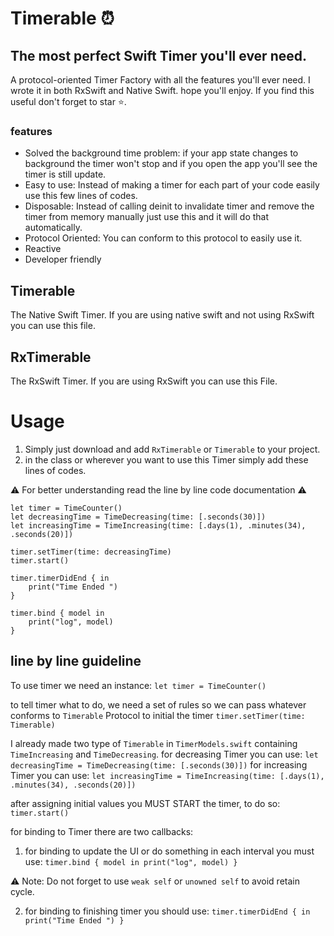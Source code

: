 # Timerable ⏰
## The most perfect Swift Timer you'll ever need.
A protocol-oriented Timer Factory with all the features you'll ever need. I wrote it in both RxSwift and Native Swift. hope you'll enjoy.
If you find this useful don't forget to star ⭐️.

### features
- Solved the background time problem: if your app state changes to background the timer won't stop and if you open the app you'll see the timer is still update.
- Easy to use: Instead of making a timer for each part of your code easily use this few lines of codes.
- Disposable: Instead of calling deinit to invalidate timer and remove the timer from memory manually just use this and it will do that automatically.
- Protocol Oriented: You can conform to this protocol to easily use it.
- Reactive
- Developer friendly

## Timerable
The Native Swift Timer. If you are using native swift and not using RxSwift you can use this file.

## RxTimerable
The RxSwift Timer. If you are using RxSwift you can use this File.

# Usage
1. Simply just download and add  `RxTimerable` or `Timerable` to your project.
2. in the class or wherever you want to use this Timer simply add these lines of codes.

 ⚠️ For better understanding read the line by line code documentation ⚠️
``` 
let timer = TimeCounter()
let decreasingTime = TimeDecreasing(time: [.seconds(30)])
let increasingTime = TimeIncreasing(time: [.days(1), .minutes(34), .seconds(20)])
        
timer.setTimer(time: decreasingTime)
timer.start()
        
timer.timerDidEnd { in
    print("Time Ended ")
}

timer.bind { model in
    print("log", model)
}
```

## line by line guideline
To use timer we need an instance:
`let timer = TimeCounter()`

to tell timer what to do, we need a set of rules so we can pass whatever conforms to `Timerable` Protocol to initial the timer
`timer.setTimer(time: Timerable)`

I already made two type of `Timerable` in `TimerModels.swift` containing `TimeIncreasing` and `TimeDecreasing`.
for decreasing Timer you can use:
`let decreasingTime = TimeDecreasing(time: [.seconds(30)])`
for increasing Timer you can use:
`let increasingTime = TimeIncreasing(time: [.days(1), .minutes(34), .seconds(20)])`

after assigning initial values you MUST START the timer, to do so:
`timer.start()`

for binding to Timer there are two callbacks:
1. for binding to update the UI or do something in each interval you must use:
`timer.bind { model in
    print("log", model)
}`

⚠️ Note: Do not forget to use `weak self` or `unowned self` to avoid retain cycle.

2. for binding to finishing timer you should use:
`timer.timerDidEnd { in
    print("Time Ended ")
}`
